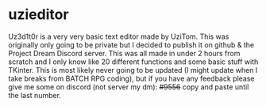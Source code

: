 # uzieditor
Uz3d1t0r is a very very basic text editor made by UziTom. This was originally only going to be private but I decided to publish it on github & the Project Dream Discord server. This was all made in under 2 hours from scratch and I only know like 20 different functions and some basic stuff with TKinter. This is most likely never going to be updated (I might update when I take breaks from BATCH RPG coding), but if you have any feedback please give me some on discord (not server my dm): ~~#9556~~ copy and paste until the last number.
